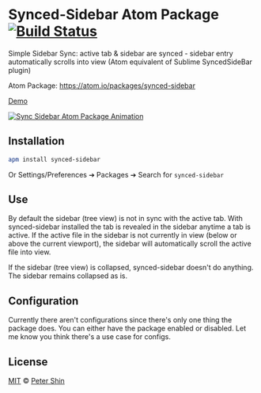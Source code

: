 # Synced-Sidebar Atom Package [![Build Status](https://travis-ci.org/peterdotjs/atom-synced-sidebar.svg?branch=master)](https://travis-ci.org/peterdotjs/atom-synced-sidebar)

Simple Sidebar Sync: active tab & sidebar are synced - sidebar entry automatically scrolls into view (Atom equivalent of Sublime SyncedSideBar plugin)

Atom Package: https://atom.io/packages/synced-sidebar

[Demo](https://www.youtube.com/watch?v=fwYiFJ-9A6Y)

[![Sync Sidebar Atom Package Animation](https://raw.githubusercontent.com/peterdotjs/atom-synced-sidebar/master/synced-sidebar-min.gif)](https://www.youtube.com/watch?v=fwYiFJ-9A6Y)

## Installation

```bash
apm install synced-sidebar
```
Or Settings/Preferences ➔ Packages ➔ Search for `synced-sidebar`

## Use

By default the sidebar (tree view) is not in sync with the active tab. With synced-sidebar installed the tab is revealed in the sidebar anytime a tab is active. If the active file in the sidebar is not currently in view (below or above the current viewport), the sidebar will automatically scroll the active file into view.

If the sidebar (tree view) is collapsed, synced-sidebar doesn't do anything. The sidebar remains collapsed as is.

## Configuration

Currently there aren't configurations since there's only one thing the package does. You can either have the package enabled or disabled. Let me know you think there's a use case for configs.

## License

[MIT](https://github.com/peterdotjs/atom-synced-sidebar/blob/master/LICENSE.md) © [Peter Shin](https://github.com/peterdotjs)
